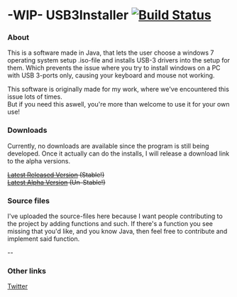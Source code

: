 # -WIP- USB3Installer [![Build Status](https://travis-ci.org/condolent/USB3Installer.svg?branch=master)](https://travis-ci.org/condolent/USB3Installer)

### About
This is a software made in Java, that lets the user choose a windows 7 operating system setup .iso-file and installs USB-3 drivers into the setup for them. Which prevents the issue where you try to install windows on a PC with USB 3-ports only, causing your keyboard and mouse not working.

This software is originally made for my work, where we've encountered this issue lots of times.  
But if you need this aswell, you're more than welcome to use it for your own use!

### Downloads
Currently, no downloads are available since the program is still being developed. Once it actually can do the installs, I will release a download link to the alpha versions.

~~[Latest Released Version]() (Stable!)~~  
~~[Latest Alpha Version]() (Un-Stable!)~~

### Source files
I've uploaded the source-files here because I want people contributing to the project by adding functions and such. If there's a function you see missing that you'd like, and you know Java, then feel free to contribute and implement said function.

--

### Other links
[Twitter](http://twitter.com/hyprcsgo)
